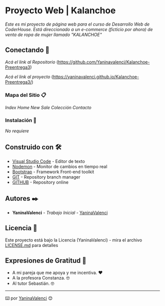 # Proyecto Web | Kalanchoe

_Este es mi proyecto de página web para el curso de Desarrollo Web de CoderHouse. Está direccionado a un e-commerce (ficticio por ahora) de venta de ropa de mujer llamado "KALANCHOE"_

## Conectando 🚀

_Acá el link al Repositorio_
(https://github.com/Yaninavalenci/Kalanchoe-Preentrega3)

_Acá el link al proyecto_
(https://yaninavalenci.github.io/Kalanchoe-Preentrega3/)

### Mapa del Sitio 📋

_Index_
_Home_
_New_
_Sale_
_Colección_
_Contacto_

### Instalación 🔧

_No requiere_

## Construido con 🛠️

* [Visual Studio Code](https://code.visualstudio.com/) - Editor de texto
* [Nodemon](https://nodemon.io/) - Monitor de cambios en tiempo real
* [Bootstrap](https://getbootstrap.com/docs/5.0/getting-started/download/) - Framework Front-end toolkit
* [GIT](https://git-scm.com/) - Repository branch manager
* [GITHUB](https://github.com/) - Repository online


<!--## Contribuyendo 🖇️

Por favor lee el [CONTRIBUTING.md](https://gist.github.com/villanuevand/xxxxxx) para detalles de nuestro código de conducta, y el proceso para enviarnos pull requests.

## Wiki 📖

Puedes encontrar mucho más de cómo utilizar este proyecto en nuestra [Wiki](https://github.com/tu/proyecto/wiki)-->

## Autores ✒️

* **YaninaValenci** - *Trabajo Inicial* - [YaninaValenci](https://github.com/Yaninavalenci/Kalanchoe-Preentrega3)


## Licencia 📄

Este proyecto está bajo la Licencia (YaninaValenci) - mira el archivo [LICENSE.md](LICENSE.md) para detalles

## Expresiones de Gratitud 🎁

* A mi pareja que me apoya y me incentiva. ❤️
* A la profesora Constanza. 🤓
* Al tutor Sebastián. 🤓

---
⌨️ por [YaninaValenci](https://github.com/Yaninavalenci/Kalanchoe-Preentrega3) 😊